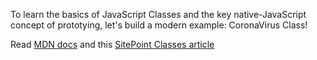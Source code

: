 To learn the basics of JavaScript Classes and the key native-JavaScript concept of prototying, let's build a modern example: CoronaVirus Class!

Read [MDN docs](https://developer.mozilla.org/en-US/docs/Web/JavaScript/Reference/Classes) and this [SitePoint Classes article](https://www.sitepoint.com/javascript-private-class-fields/)
